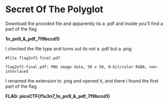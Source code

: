 # Secret Of The Polyglot

Download the provided file and apparently its a .pdf and inside you'll find a part of the flag


**1n_pn9_&_pdf_7f9bccd1}**

I checked the file type and turns out its not a .pdf but a .png

```
#file flag2of2-final.pdf

flag2of2-final.pdf: PNG image data, 50 x 50, 8-bit/color RGBA, non-interlaced
```

I renamed the extension to .png and opened it, and there i found the first part of the flag

**FLAG: picoCTF{f1u3n7_1n_pn9_&_pdf_7f9bccd1}**
